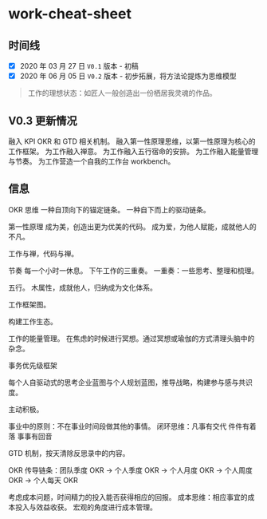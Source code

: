 # work-cheat-sheet

## 时间线
- [x] 2020 年 03 月 27 日 `V0.1` 版本 - 初稿
- [x] 2020 年 06 月 05 日 `V0.2` 版本 - 初步拓展，将方法论提炼为思维模型

> 工作的理想状态：如匠人一般创造出一份栖居我灵魂的作品。


## V0.3 更新情况
融入 KPI OKR 和 GTD 相关机制。
融入第一性原理思维，以第一性原理为核心的工作框架。
为工作融入禅意。
为工作融入五行宿命的安排。
为工作融入能量管理与节奏。
为工作营造一个自我的工作台 workbench。

## 信息
OKR 思维
一种自顶向下的锚定链条。
一种自下而上的驱动链条。

第一性原理
成为美，创造出更为优美的代码。
成为爱，为他人赋能，成就他人的不凡。

工作与禅，代码与禅。

节奏
每一个小时一休息。
下午工作的三重奏。
一重奏：一些思考、整理和梳理。

五行。
木属性，成就他人，归纳成为文化体系。

工作框架图。

构建工作生态。

工作的能量管理。
在焦虑的时候进行冥想。通过冥想或瑜伽的方式清理头脑中的杂念。

事务优先级框架

每个人自驱动式的思考企业蓝图与个人规划蓝图，推导战略，构建参与感与共识度。

主动积极。

事业中的原则：不在事业时间段做其他的事情。
闭环思维：凡事有交代 件件有着落 事事有回音

GTD 机制，按天清除反思录中的内容。

OKR 传导链条：团队季度 OKR -> 个人季度 OKR -> 个人月度 OKR -> 个人周度 OKR -> 个人每天 OKR

考虑成本问题，时间精力的投入能否获得相应的回报。
成本思维：相应事宜的成本投入与效益收获。
宏观的角度进行成本管理。

